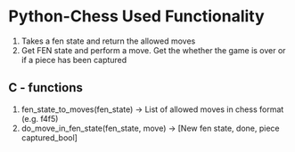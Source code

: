 # Python-Chess Used Functionality

1. Takes a fen state and return the allowed moves
2. Get FEN state and perform a move. Get the whether the game is over or if a piece has been captured

## C - functions
1. fen_state_to_moves(fen_state) -> List of allowed moves in chess format (e.g. f4f5)
2. do_move_in_fen_state(fen_state, move) -> [New fen state, done, piece captured_bool]